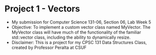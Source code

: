 # Project 1 - Vectors
- My submission for Computer Science 131-06, Section 06, Lab Week 5
- Objective: To implement a custom vector class named MyVector. The MyVector class will have much of the functionality of the familiar std::vector class, including the ability to dynamically resize.
- Disclaimer: This is a project for my CPSC 131 Data Structures Class, created by Professor Peralta at CSUF
